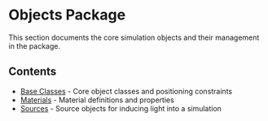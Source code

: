 # Objects Package

This section documents the core simulation objects and their management in the package.

## Contents

- [Base Classes](base.md) - Core object classes and positioning constraints
- [Materials](materials.md) - Material definitions and properties
- [Sources](sources.md) - Source objects for inducing light into a simulation
